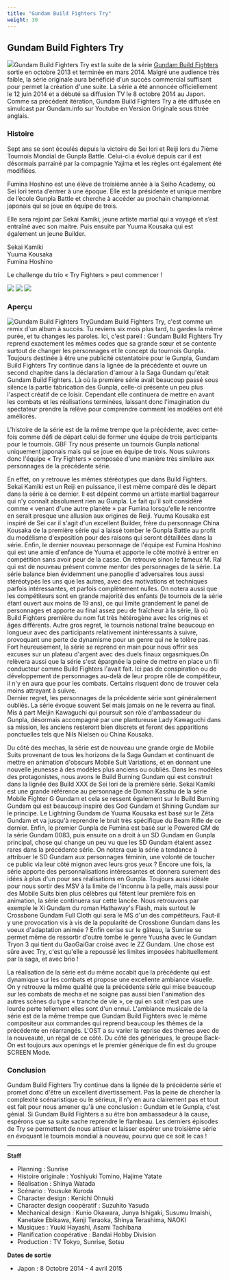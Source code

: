 ```yaml
---
title: "Gundam Build Fighters Try"
weight: 30
---
```


Gundam Build Fighters Try
-------------------------


![](/images/stories/saga/gundambftry/gbft.jpg)Gundam Build Fighters Try est la suite de la série [Gundam Build Fighters](gbf/gundam-build-fighters/presentation.html) sortie en octobre 2013 et terminée en mars 2014. Malgré une audience très faible, la série originale aura bénéficié d'un succès commercial suffisant pour permet la création d'une suite. La série a été annoncée officiellement le 12 juin 2014 et a débuté sa diffusion TV le 8 octobre 2014 au Japon. Comme sa précédent itération, Gundam Build Fighters Try a été diffusée en simulcast par Gundam.info sur Youtube en Version Originale sous titrée anglais. 


### Histoire


Sept ans se sont écoulés depuis la victoire de Sei Iori et Reiji lors du 7ième Tournois Mondial de Gunpla Battle. Celui-ci a évolué depuis car il est désormais parrainé par la compagnie Yajima et les règles ont également été modifiées.


Fumina Hoshino est une élève de troisième année à la Seiho Academy, où Sei Iori tenta d’entrer à une époque. Elle est la présidente et unique membre de l’école Gunpla Battle et cherche à accéder au prochain championnat japonais qui se joue en équipe de trois.


Elle sera rejoint par Sekai Kamiki, jeune artiste martial qui a voyagé et s’est entraîné avec son maitre. Puis ensuite par Yuuma Kousaka qui est également un jeune Builder.


Sekai Kamiki   
Yuuma Kousaka   
Fumina Hoshino


Le challenge du trio « Try Fighters » peut commencer !


![](/images/stories/saga/gundambftry/intro1.jpg) ![](/images/stories/saga/gundambftry/intro2.jpg) ![](/images/stories/saga/gundambftry/intro3.jpg)


### Aperçu


![Gundam Build Fighters Try](/images/stories/saga/gundambftry/gbf-try.jpg)Gundam Build Fighters Try, c'est comme un remix d'un album à succès. Tu reviens six mois plus tard, tu gardes la même purée, et tu changes les paroles. Ici, c'est pareil : Gundam Build Fighters Try reprend exactement les mêmes codes que sa grande sœur et se contente surtout de changer les personnages et le concept du tournois Gunpla. Toujours destinée à être une publicité ostentatoire pour le Gunpla, Gundam Build Fighters Try continue dans la lignée de la précédente et ouvre un second chapitre dans la déclaration d'amour à la Saga Gundam qu'était Gundam Build Fighters. Là où la première série avait beaucoup passé sous silence la partie fabrication des Gunpla, celle-ci présente un peu plus l'aspect créatif de ce loisir. Cependant elle continuera de mettre en avant les combats et les réalisations terminées, laissant donc l'imagination du spectateur prendre la relève pour comprendre comment les modèles ont été améliorés. 


L'histoire de la série est de la même trempe que la précédente, avec cette-fois comme défi de départ celui de former une équipe de trois participants pour le tournois. GBF Try nous présente un tournois Gunpla national uniquement japonais mais qui se joue en équipe de trois. Nous suivrons donc l'équipe « Try Fighters » composée d'une manière très similaire aux personnages de la précédente série. 


En effet, on y retrouve les mêmes stéréotypes que dans Build Fighters. Sekai Kamiki est un Reiji en puissance, il est même comparé dès le départ dans la série à ce dernier. Il est dépeint comme un artiste martial bagarreur qui n'y connaît absolument rien au Gunpla. Le fait qu'il soit considéré comme « venant d'une autre planète » par Fumina lorsqu'elle le rencontre en serait presque une allusion aux origines de Reiji. Yuuma Kousaka est inspiré de Sei car il s'agit d'un excellent Builder, frère du personnage China Kousaka de la première série qui a laissé tomber le Gunpla Battle au profit du modélisme d'exposition pour des raisons qui seront détaillées dans la série. Enfin, le dernier nouveau personnage de l'équipe est Fumina Hoshino qui est une amie d'enfance de Yuuma et apporte le côté motivé à entrer en compétition sans avoir peur de la casse. On retrouve sinon le fameux M. Ral qui est de nouveau présent comme mentor des personnages de la série. La série balance bien évidemment une panoplie d'adversaires tous aussi stéréotypés les uns que les autres, avec des motivations et techniques parfois intéressantes, et parfois complètement nulles. On notera aussi que les compétiteurs sont en grande majorité des enfants (le tournois de la série étant ouvert aux moins de 19 ans), ce qui limite grandement le panel de personnages et apporte au final assez peu de fraîcheur à la série, là où Build Fighters première du nom fut très hétérogène avec les origines et âges différents. Autre gros regret, le tournois national traîne beaucoup en longueur avec des participants relativement inintéressants à suivre, provoquant une perte de dynamisme pour un genre qui ne le tolère pas. Fort heureusement, la série se reprend en main pour nous offrir ses excuses sur un plateau d'argent avec des duels finaux orgasmiques.On relèvera aussi que la série s'est épargnée la peine de mettre en place un fil conducteur comme Build Fighters l'avait fait. Ici pas de conspiration ou de développement de personnages au-delà de leur propre rôle de compétiteur, il n'y en aura que pour les combats. Certains risquent donc de trouver cela moins attrayant à suivre.   
Dernier regret, les personnages de la précédente série sont généralement oubliés. La série évoque souvent Sei mais jamais on ne le reverra au final. Mis à part Meijin Kawaguchi qui poursuit son rôle d'ambassadeur du Gunpla, désormais accompagné par une plantureuse Lady Kawaguchi dans sa mission, les anciens resteront bien discrets et feront des apparitions ponctuelles tels que Nils Nielsen ou China Kousaka.


Du côté des mechas, la série est de nouveau une grande orgie de Mobile Suits provenant de tous les horizons de la Saga Gundam et continuant de mettre en animation d'obscurs Mobile Suit Variations, et en donnant une nouvelle jeunesse à des modèles plus anciens ou oubliés. Dans les modèles des protagonistes, nous avons le Build Burning Gundam qui est construit dans la lignée des Build XXX de Sei Iori de la première série. Sekai Kamiki est une grande référence au personnage de Domon Kasshu de la série Mobile Fighter G Gundam et cela se ressent également sur le Build Burning Gundam qui est beaucoup inspiré des God Gundam et Shining Gundam sur le principe. Le Lightning Gundam de Yuuma Kousaka est basé sur le Zêta Gundam et va jusqu'à reprendre le bruit très spécifique du Beam Rifle de ce dernier. Enfin, le premier Gunpla de Fumina est basé sur le Powered GM de la série Gundam 0083, puis ensuite on a droit à un SD Gundam en Gunpla principal, chose qui change un peu vu que les SD Gundam étaient assez rares dans la précédente série. On notera que la série a tendance à attribuer le SD Gundam aux personnages féminin, une volonté de toucher ce public via leur côté mignon avec leurs gros yeux ? Encore une fois, la série apporte des personnalisations intéressantes et donnera surement des idées à plus d'un pour ses réalisations en Gunpla. Toujours aussi idéale pour nous sortir des MSV à la limite de l'inconnu à la pelle, mais aussi pour des Mobile Suits bien plus célèbres qui fêtent leur première fois en animation, la série continuera sur cette lancée. Nous retrouvons par exemple le Xi Gundam du roman Hathaway's Flash, mais surtout le Crossbone Gundam Full Cloth qui sera le MS d'un des compétiteurs. Faut-il y une provocation vis à vis de la popularité de Crossbone Gundam dans les voeux d'adaptation animée ? Enfin cerise sur le gâteau, la Sunrise se permet même de ressortir d'outre tombe le genre Yuusha avec le Gundam Tryon 3 qui tient du GaoGaiGar croisé avec le ZZ Gundam. Une chose est sûre avec Try, c'est qu'elle a repoussé les limites imposées habituellement par la saga, et avec brio !


La réalisation de la série est du même accabit que la précédente qui est dynamique sur les combats et propose une excellente ambiance visuelle. On y retrouve la même qualité que la précédente série qui mise beaucoup sur les combats de mecha et ne soigne pas aussi bien l'animation des autres scènes du type « tranche de vie », ce qui en soit n'est pas une lourde perte tellement elles sont d'un ennui. L'ambiance musicale de la série est de la même trempe que Gundam Build Fighters avec le même compositeur aux commandes qui reprend beaucoup les thèmes de la précédente en réarrangés. L'OST a su varier la reprise des thèmes avec de la nouveauté, un régal de ce côté. Du côté des génériques, le groupe Back-On est toujours aux openings et le premier générique de fin est du groupe SCREEN Mode. 


### Conclusion


Gundam Build Fighters Try continue dans la lignée de la précédente série et promet donc d'être un excellent divertissement. Pas la peine de chercher la complexité scénaristique ou le sérieux, il n'y en aura clairement pas et tout est fait pour nous amener qu'à une conclusion : Gundam et le Gunpla, c'est génial. Si Gundam Build Fighters a su être bon ambassadeur à la cause, espérons que sa suite sache reprendre le flambeau. Les derniers épisodes de Try se permettent de nous attiser et laisser espérer une troisième série en évoquant le tournois mondial à nouveau, pourvu que ce soit le cas !




---


**Staff**


* Planning : Sunrise
* Histoire originale : Yoshiyuki Tomino, Hajime Yatate
* Réalisation : Shinya Watada
* Scénario : Yousuke Kuroda
* Character design : Kenichi Ohnuki
* Character design coopératif : Suzuhito Yasuda
* Mechanical design : Kunio Okawara, Junya Ishigaki, Susumu Imaishi, Kanetake Ebikawa, Kenji Teraoka, Shinya Terashima, NAOKI
* Musiques : Yuuki Hayashi, Asami Tachibana
* Planification coopérative : Bandai Hobby Division
* Production : TV Tokyo, Sunrise, Sotsu


**Dates de sortie**


* Japon : 8 Octobre 2014 - 4 avril 2015
